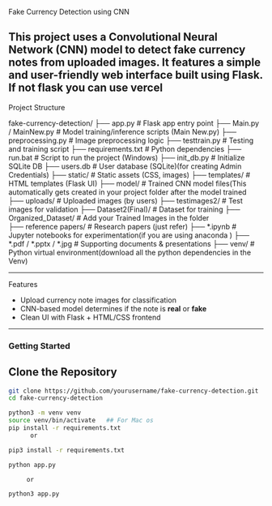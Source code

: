 Fake Currency Detection using CNN

This project uses a Convolutional Neural Network (CNN) model to detect fake currency notes from uploaded images. It features a simple and user-friendly web interface built using Flask.
If not flask you can use vercel 
---
 Project Structure

 fake-currency-detection/
├── app.py                    # Flask app entry point
├── Main.py / MainNew.py      # Model training/inference scripts (Main New.py) 
├── preprocessing.py          # Image preprocessing logic
├── testtrain.py              # Testing and training script
├── requirements.txt          # Python dependencies
├── run.bat                   # Script to run the project (Windows)
├── init_db.py                # Initialize SQLite DB
├── users.db                  # User database (SQLite)(for creating Admin Credentials)
├── static/                   # Static assets (CSS, images)
├── templates/                # HTML templates (Flask UI)
├── model/                    # Trained CNN model files(This automatically gets created in your project folder after the model trained
├── uploads/                  # Uploaded images (by users)
├── testimages2/              # Test images for validation
├── Dataset2(Final)/          # Dataset for training
├── Organized_Dataset/        # Add your Trained Images in the folder  
├── reference papers/         # Research papers (just refer)
├── *.ipynb                   # Jupyter notebooks for experimentation(if you are using anaconda )
├── *.pdf / *.pptx / *.jpg    # Supporting documents & presentations
├── venv/                     # Python virtual environment(download all the python dependencies in the Venv)

---

 Features

- Upload currency note images for classification
- CNN-based model determines if the note is **real** or **fake**
- Clean UI with Flask + HTML/CSS frontend

---
### Getting Started

   ## Clone the Repository
```bash
git clone https://github.com/yourusername/fake-currency-detection.git
cd fake-currency-detection

python3 -m venv venv
source venv/bin/activate   ## For Mac os
pip install -r requirements.txt
      or

pip3 install -r requirements.txt

python app.py

     or

python3 app.py

